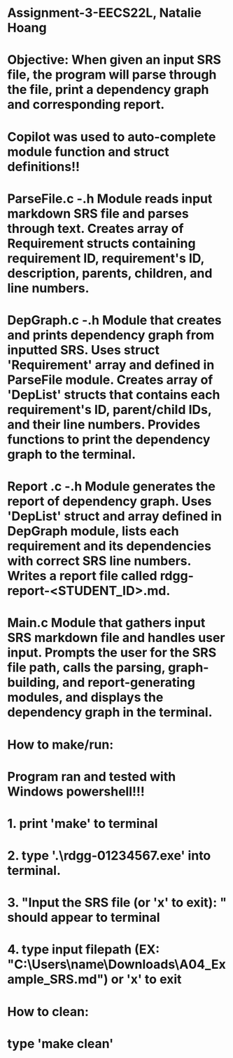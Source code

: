 # Assignment-3-EECS22L, Natalie Hoang
# Objective: When given an input SRS file, the program will parse through the file, print a dependency graph and corresponding report.

# Copilot was used to auto-complete module function and struct definitions!!

# ParseFile.c -.h  Module reads input markdown SRS file and parses through text. Creates array of Requirement structs containing requirement ID, requirement's ID, description, parents, children, and line numbers.

# DepGraph.c -.h  Module that creates and prints dependency graph from inputted SRS. Uses struct 'Requirement' array and defined in ParseFile module. Creates array of 'DepList' structs that contains each requirement's ID, parent/child IDs, and their line numbers. Provides functions to print the dependency graph to the terminal.

# Report .c -.h  Module generates the report of dependency graph. Uses 'DepList' struct and array defined in DepGraph module, lists each requirement and its dependencies with correct SRS line numbers. Writes a report file called rdgg-report-<STUDENT_ID>.md.

#  Main.c       Module that gathers input SRS markdown file and handles user input. Prompts the user for the SRS file path, calls the parsing, graph-building, and report-generating modules, and displays the dependency graph in the terminal.

# How to make/run: 
# Program ran and tested with Windows powershell!!!
# 1. print 'make' to terminal
# 2. type '.\rdgg-01234567.exe' into terminal.
# 3. "Input the SRS file (or 'x' to exit): " should appear to terminal
# 4. type input filepath (EX: "C:\Users\name\Downloads\A04_Example_SRS.md") or 'x' to exit

# How to clean:
# type 'make clean'


